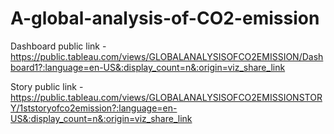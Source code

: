# A-global-analysis-of-CO2-emission


Dashboard public link - https://public.tableau.com/views/GLOBALANALYSISOFCO2EMISSION/Dashboard1?:language=en-US&:display_count=n&:origin=viz_share_link

Story public link - https://public.tableau.com/views/GLOBALANALYSISOFCO2EMISSIONSTORY/1ststoryofco2emission?:language=en-US&:display_count=n&:origin=viz_share_link
